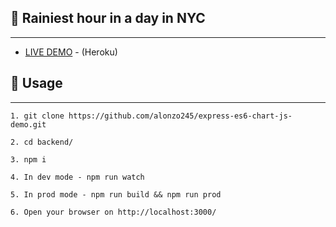 ## 🧐 Rainiest hour in a day in NYC
---
-  [LIVE DEMO](https://cryptic-badlands-19621.herokuapp.com/) - (Heroku)


  



## 🎈 Usage
---
```
1. git clone https://github.com/alonzo245/express-es6-chart-js-demo.git
```
```
2. cd backend/
```
```
3. npm i
```
```
4. In dev mode - npm run watch
```
```
5. In prod mode - npm run build && npm run prod
```
```
6. Open your browser on http://localhost:3000/
```